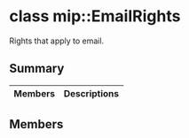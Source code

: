 # class mip::EmailRights 
Rights that apply to email.
## Summary
 Members                        | Descriptions                                
--------------------------------|---------------------------------------------
## Members